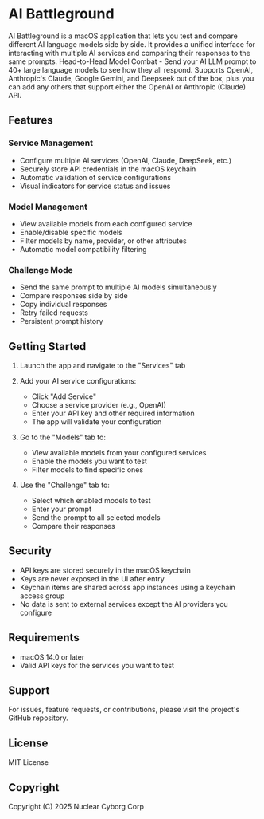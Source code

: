 # AI Battleground

AI Battleground is a macOS application that lets you test and compare different AI language models side by side. It provides a unified interface for interacting with multiple AI services and comparing their responses to the same prompts. Head-to-Head Model Combat - Send your AI LLM prompt to 40+ large language models to see how they all respond.  Supports OpenAI, Anthropic's Claude, Google Gemini, and Deepseek out of the box, plus you can add any others that support either the OpenAI or Anthropic (Claude) API.


## Features

### Service Management
- Configure multiple AI services (OpenAI, Claude, DeepSeek, etc.)
- Securely store API credentials in the macOS keychain
- Automatic validation of service configurations
- Visual indicators for service status and issues

### Model Management
- View available models from each configured service
- Enable/disable specific models
- Filter models by name, provider, or other attributes
- Automatic model compatibility filtering

### Challenge Mode
- Send the same prompt to multiple AI models simultaneously
- Compare responses side by side
- Copy individual responses
- Retry failed requests
- Persistent prompt history

## Getting Started

1. Launch the app and navigate to the "Services" tab
2. Add your AI service configurations:
   - Click "Add Service"
   - Choose a service provider (e.g., OpenAI)
   - Enter your API key and other required information
   - The app will validate your configuration

3. Go to the "Models" tab to:
   - View available models from your configured services
   - Enable the models you want to test
   - Filter models to find specific ones

4. Use the "Challenge" tab to:
   - Select which enabled models to test
   - Enter your prompt
   - Send the prompt to all selected models
   - Compare their responses

## Security

- API keys are stored securely in the macOS keychain
- Keys are never exposed in the UI after entry
- Keychain items are shared across app instances using a keychain access group
- No data is sent to external services except the AI providers you configure

## Requirements

- macOS 14.0 or later
- Valid API keys for the services you want to test

## Support

For issues, feature requests, or contributions, please visit the project's GitHub repository.

## License

MIT License

## Copyright

Copyright (C) 2025 Nuclear Cyborg Corp
